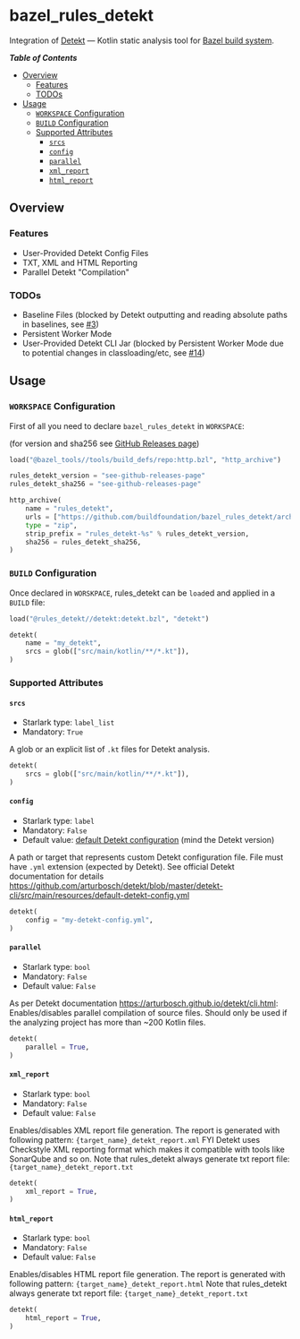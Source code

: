 # bazel_rules_detekt

Integration of [Detekt](https://github.com/arturbosch/detekt) — Kotlin static analysis tool for [Bazel build system](https://bazel.build).

***Table of Contents***

- [Overview](#overview)
    - [Features](#features)
    - [TODOs](#todos)
- [Usage](#usage)
    - [`WORKSPACE` Configuration](#workspace-configuration)
    - [`BUILD` Configuration](#build-configuration)
    - [Supported Attributes](#supported-attributes)
        - [`srcs`](#srcs)
        - [`config`](#config)
        - [`parallel`](#parallel)
        - [`xml_report`](#xml_report)
        - [`html_report`](#html_report)

## Overview

### Features 

- User-Provided Detekt Config Files
- TXT, XML and HTML Reporting
- Parallel Detekt "Compilation" 

### TODOs

- Baseline Files (blocked by Detekt outputting and reading absolute paths in baselines, see [#3](https://github.com/buildfoundation/bazel_rules_detekt/issues/3))
- Persistent Worker Mode
- User-Provided Detekt CLI Jar (blocked by Persistent Worker Mode due to potential changes in classloading/etc, see [#14](https://github.com/buildfoundation/bazel_rules_detekt/issues/14))


## Usage

### `WORKSPACE` Configuration

First of all you need to declare `bazel_rules_detekt` in `WORKSPACE`:

(for version and sha256 see [GitHub Releases page](https://github.com/buildfoundation/bazel_rules_detekt/releases))

```python
load("@bazel_tools//tools/build_defs/repo:http.bzl", "http_archive")

rules_detekt_version = "see-github-releases-page"
rules_detekt_sha256 = "see-github-releases-page"

http_archive(
    name = "rules_detekt",
    urls = ["https://github.com/buildfoundation/bazel_rules_detekt/archive/%s.zip" % rules_detekt_version],
    type = "zip",
    strip_prefix = "rules_detekt-%s" % rules_detekt_version,
    sha256 = rules_detekt_sha256,
)
```

### `BUILD` Configuration

Once declared in `WORSKPACE`, rules_detekt can be `load`ed and applied in a `BUILD` file:

```python
load("@rules_detekt//detekt:detekt.bzl", "detekt")

detekt(
    name = "my_detekt",
    srcs = glob(["src/main/kotlin/**/*.kt"]),
)
```

### Supported Attributes

#### `srcs`

- Starlark type: `label_list`
- Mandatory: `True`

A glob or an explicit list of `.kt` files for Detekt analysis.

```python
detekt(
    srcs = glob(["src/main/kotlin/**/*.kt"]),
)
```

#### `config`

- Starlark type: `label`
- Mandatory: `False`
- Default value: [default Detekt configuration](https://github.com/arturbosch/detekt/blob/master/detekt-cli/src/main/resources/default-detekt-config.yml) (mind the Detekt version)  

A path or target that represents custom Detekt configuration file.
File must have `.yml` extension (expected by Detekt).
See official Detekt documentation for details https://github.com/arturbosch/detekt/blob/master/detekt-cli/src/main/resources/default-detekt-config.yml

```python
detekt(
    config = "my-detekt-config.yml",
)
```

#### `parallel`

- Starlark type: `bool`
- Mandatory: `False`
- Default value: `False`

As per Detekt documentation https://arturbosch.github.io/detekt/cli.html: Enables/disables parallel compilation of source files. 
Should only be used if the analyzing project has more than ~200 Kotlin files.

```python
detekt(
    parallel = True,
)
```

#### `xml_report`

- Starlark type: `bool`
- Mandatory: `False`
- Default value: `False`

Enables/disables XML report file generation. The report is generated with following pattern: `{target_name}_detekt_report.xml`
FYI Detekt uses Checkstyle XML reporting format which makes it compatible with tools like SonarQube and so on. 
Note that rules_detekt always generate txt report file: `{target_name}_detekt_report.txt`

```python
detekt(
    xml_report = True,
)
```

#### `html_report`

- Starlark type: `bool`
- Mandatory: `False`
- Default value: `False`

Enables/disables HTML report file generation. The report is generated with following pattern: `{target_name}_detekt_report.html` 
Note that rules_detekt always generate txt report file: `{target_name}_detekt_report.txt`

```python
detekt(
    html_report = True,
)
```
